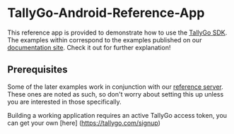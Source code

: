 # TallyGo-Android-Reference-App

This reference app is provided to demonstrate how to use the [TallyGo SDK](https://tallygo.com). The examples within correspond to the examples published on our [documentation site](https://tallygo.com/docs/android). Check it out for further explanation!

## Prerequisites

Some of the later examples work in conjunction with our [reference server](https://github.com/tallygo/TallyGo-Reference-Server). These ones are noted as such, so don't worry about setting this up unless you are interested in those specifically.

Building a working application requires an active TallyGo access token, you can get your own [here] (https://tallygo.com/signup)
